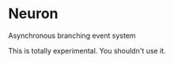 Neuron
======

Asynchronous branching event system

This is totally experimental. You shouldn't use it.
